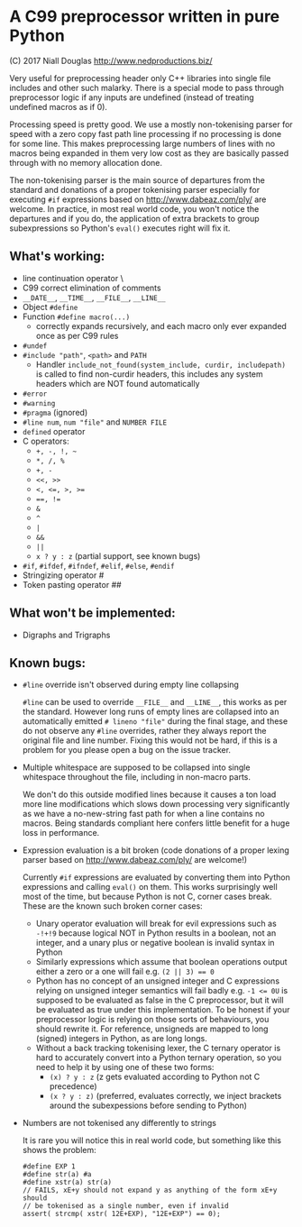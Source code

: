 # A C99 preprocessor written in pure Python

(C) 2017 Niall Douglas http://www.nedproductions.biz/

Very useful for preprocessing header only C++ libraries into single file includes
and other such malarky. There is a special mode to pass through preprocessor logic if any
inputs are undefined (instead of treating undefined macros as if 0).

Processing speed is pretty good. We use a mostly non-tokenising parser for speed with a
zero copy fast path line processing if no processing is done for some line. This
makes preprocessing large numbers of lines with no macros being expanded in them
very low cost as they are basically passed through with no memory allocation done.

The non-tokenising parser is the main source of departures from the standard and
donations of a proper tokenising parser especially for executing `#if` expressions based on
http://www.dabeaz.com/ply/ are welcome. In practice, in most real world code, you
won't notice the departures and if you do, the application of extra brackets to
group subexpressions so Python's `eval()` executes right will fix it.

## What's working:
- line continuation operator \
- C99 correct elimination of comments
- `__DATE__`, `__TIME__`, `__FILE__`, `__LINE__`
- Object `#define`
- Function `#define macro(...)`
  - correctly expands recursively, and each macro only ever expanded once
    as per C99 rules
- `#undef`
- `#include "path"`, `<path>` and `PATH`
  - Handler `include_not_found(system_include, curdir, includepath)`
    is called to find non-curdir headers, this includes any system headers
    which are NOT found automatically
- `#error`
- `#warning`
- `#pragma` (ignored)
- `#line num`, `num "file"` and `NUMBER FILE`
- `defined` operator
- C operators:
  - `+, -, !, ~`
  - `*, /, %`
  - `+, -`
  - `<<, >>`
  - `<, <=, >, >=`
  - `==, !=`
  - `&`
  - `^`
  - `|`
  - `&&`
  - `||`
  - `x ? y : z` (partial support, see known bugs)
- `#if`, `#ifdef`, `#ifndef`, `#elif`, `#else`, `#endif`
- Stringizing operator #
- Token pasting operator ##

## What won't be implemented:
- Digraphs and Trigraphs

## Known bugs:
- `#line` override isn't observed during empty line collapsing

  `#line` can be used to override `__FILE__` and `__LINE__`, this works as per the
  standard. However long runs of empty lines are collapsed into an automatically
  emitted `# lineno "file"` during the final stage, and these do not observe any
  `#line` overrides, rather they always report the original file and line number.
  Fixing this would not be hard, if this is a problem for you please open a bug on
  the issue tracker.

- Multiple whitespace are supposed to be collapsed into single whitespace
  throughout the file, including in non-macro parts.

  We don't do this outside modified lines because it causes a ton load more line modifications
  which slows down processing very significantly as we have a no-new-string
  fast path for when a line contains no macros. Being standards compliant
  here confers little benefit for a huge loss in performance.

- Expression evaluation is a bit broken (code donations of a proper lexing
  parser based on http://www.dabeaz.com/ply/ are welcome!)

  Currently `#if` expressions are evaluated by converting them into Python
  expressions and calling `eval()` on them. This works surprisingly well
  most of the time, but because Python is not C, corner cases break.
  These are the known such broken corner cases:
  - Unary operator evaluation will break for evil expressions such as `-!+!9`
  because logical NOT in Python results in a boolean, not an integer, and
  a unary plus or negative boolean is invalid syntax in Python
  - Similarly expressions which assume that boolean operations output either
  a zero or a one will fail e.g. `(2 || 3) == 0`
  - Python has no concept of an unsigned integer and C expressions relying
  on unsigned integer semantics will fail badly e.g. `-1 <= 0U`
  is supposed to be evaluated as false in the C preprocessor, but it will be
  evaluated as true under this implementation. To be honest
  if your preprocessor logic is relying on those sorts of behaviours, you should rewrite it.
  For reference, unsigneds are mapped to long (signed) integers in Python, as are long longs.
  - Without a back tracking tokenising lexer, the C ternary operator is hard to accurately
  convert into a Python ternary operation, so you need to help it by using one
  of these two forms:
    - `(x) ? y : z` (z gets evaluated according to Python not C precedence)
    - `(x ? y : z)` (preferred, evaluates correctly, we inject brackets
    around the subexpessions before sending to Python)

- Numbers are not tokenised any differently to strings

  It is rare you will notice this in real world code, but something like
  this shows the problem:
  ```
  #define EXP 1
  #define str(a) #a
  #define xstr(a) str(a)
  // FAILS, xE+y should not expand y as anything of the form xE+y should
  // be tokenised as a single number, even if invalid
  assert( strcmp( xstr( 12E+EXP), "12E+EXP") == 0);
  ```
